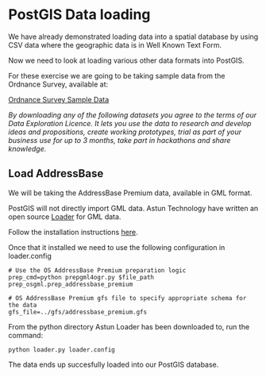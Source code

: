 PostGIS Data loading
====================

We have already demonstrated loading data into a spatial database by using CSV data where the geographic data is in Well Known Text Form.

Now we need to look at loading various other data formats into PostGIS.

For these exercise we are going to be taking sample data from the Ordnance Survey, available at:

[Ordnance Survey Sample Data](https://www.ordnancesurvey.co.uk/business-and-government/licensing/sample-data/)

*By downloading any of the following datasets you agree to the terms of our Data Exploration Licence. It lets you use the data to research and develop ideas and propositions, create working prototypes, trial as part of your business use for up to 3 months, take part in hackathons and share knowledge.*

Load AddressBase
-------------------

We will be taking the AddressBase Premium data, available in GML format.

PostGIS will not directly import GML data.  Astun Technology have written an open source [Loader](https://github.com/AstunTechnology/Loader/wiki) for GML data.

Follow the installation instructions [here](https://github.com/AstunTechnology/Loader/wiki/Installation).

Once that it installed we need to use the following configuration in loader.config

```
# Use the OS AddressBase Premium preparation logic
prep_cmd=python prepgml4ogr.py $file_path prep_osgml.prep_addressbase_premium

# OS AddressBase Premium gfs file to specify appropriate schema for the data
gfs_file=../gfs/addressbase_premium.gfs
```


From the python directory Astun Loader has been downloaded to, run the command:

```
python loader.py loader.config
```

The data ends up succesfully loaded into our PostGIS database.